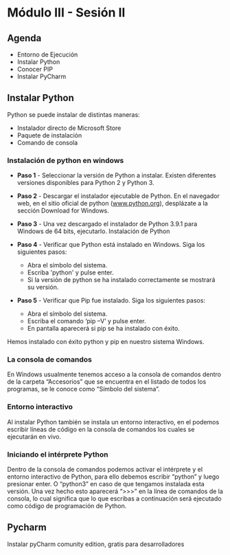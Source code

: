 # Módulo III - Sesión II

## Agenda

- Entorno de Ejecución
- Instalar Python
- Conocer PIP
- Instalar PyCharm

## Instalar Python

Python se puede instalar de distintas maneras:

- Instalador directo de Microsoft Store
- Paquete de instalación
- Comando de consola

### Instalación de python en windows

- **Paso 1** - Seleccionar la versión de Python a instalar. Existen diferentes versiones disponibles para Python 2 y Python 3.

- **Paso 2** - Descargar el instalador ejecutable de Python. En el navegador web, en el sitio oficial de python (www.python.org), desplázate a la sección Download for Windows.

- **Paso 3** - Una vez descargado el instalador de Python 3.9.1 para Windows de 64 bits, ejecutarlo.
  Instalación de Python

- **Paso 4** - Verificar que Python está instalado en Windows. Siga los siguientes pasos:

  - Abra el símbolo del sistema.
  - Escriba 'python' y pulse enter.
  - Si la versión de python se ha instalado correctamente se mostrará su versión.

- **Paso 5** - Verificar que Pip fue instalado. Siga los siguientes pasos:
  - Abra el símbolo del sistema.
  - Escriba el comando ‘pip –V’ y pulse enter.
  - En pantalla aparecerá si pip se ha instalado con éxito.

Hemos instalado con éxito python y pip en nuestro sistema Windows.

### La consola de comandos

En Windows usualmente tenemos acceso a la consola de comandos dentro de la carpeta “Accesorios” que se encuentra en el listado de todos los programas, se le conoce como “Símbolo del sistema”.

### Entorno interactivo

Al instalar Python también se instala un entorno interactivo, en el podemos escribir líneas de código en la consola de comandos los cuales se ejecutarán en vivo.

### Iniciando el intérprete Python

Dentro de la consola de comandos podemos activar el intérprete y el entorno interactivo de Python, para ello debemos escribir “python” y luego presionar enter. O “python3” en caso de que tengamos instalada esta versión.
Una vez hecho esto aparecerá “>>>” en la línea de comandos de la consola, lo cual significa que lo que escribas a continuación será ejecutado como código de programación de Python.

## Pycharm

Instalar pyCharm comunity edition, gratis para desarrolladores
